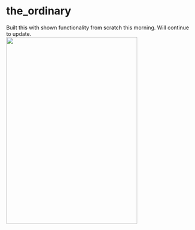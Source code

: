 # the_ordinary



Built this with shown functionality from scratch this morning. Will continue to update.
<br />
<img src="quick_build.gif" width="350" height="500"/>
